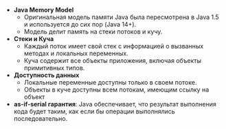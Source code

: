 - **Java Memory Model**
    - Оригинальная модель памяти Java была пересмотрена в Java 1.5 и используется до сих пор (Java 14+).
    - Модель делит память на стеки потоков и кучу.
- **Стеки и Куча**
    - Каждый поток имеет свой стек с информацией о вызванных методах и локальных переменных.
    - Куча содержит все объекты приложения, включая объекты примитивных типов.
- **Доступность данных**
    - Локальные переменные доступны только в своем потоке.
    - Объекты в куче доступны всем потокам, имеющим ссылку на объект
- **as-if-serial гарантия**: Java обеспечивает, что результат выполнения кода будет таким, как если бы операции выполнялись последовательно.